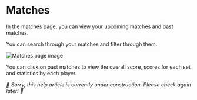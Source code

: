 # Matches

In the matches page, you can view your upcoming matches and past matches.

You can search through your matches and filter through them.

![Matches page image](/help/matches-page-image.jpg)

You can click on past matches to view the overall score, scores for each set and statistics by each player.

_🚧 Sorry, this help article is currently under construction. Please check again later! 🚧_
